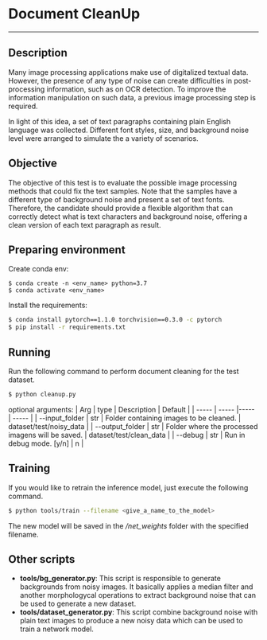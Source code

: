 # Document CleanUp
-----
## Description

Many image processing applications make use of digitalized textual data. However, the presence of any type of noise can create difficulties in post-processing information, such as on OCR detection. To improve the information manipulation on such data, a previous image processing step is required.

In light of this idea, a set of text paragraphs containing plain English language was collected. Different font styles, size, and background noise level were arranged to simulate the a variety of scenarios.

## Objective

The objective of this test is to evaluate the possible image processing methods that could fix the text samples. Note that the samples have a different type of background noise and present a set of text fonts. Therefore, the candidate should provide a flexible algorithm that can correctly detect what is text characters and background noise, offering a clean version of each text paragraph as result.

## Preparing environment

Create conda env:
```
$ conda create -n <env_name> python=3.7
$ conda activate <env_name>
```

Install the requirements:
```bash
$ conda install pytorch==1.1.0 torchvision==0.3.0 -c pytorch
$ pip install -r requirements.txt
```

## Running

Run the following command to perform document cleaning for the test dataset.

```bash
$ python cleanup.py
```

optional arguments:
| Arg | type | Description | Default |
| ----- | ----- |----- | ----- |
| --input_folder | str | Folder containing images to be cleaned. | dataset/test/noisy_data |
| --output_folder | str | Folder where the processed imagens will be saved. | dataset/test/clean_data |
| --debug | str | Run in debug mode. [y/n] | n |

## Training

If you would like to retrain the inference model, just execute the following command.

```bash
$ python tools/train --filename <give_a_name_to_the_model>
```
The new model will be saved in the */net_weights* folder with the specified filename.

## Other scripts
* **tools/bg_generator.py**: This script is responsible to generate backgrounds from noisy images. It basically applies a median filter and another morphologycal operations to extract background noise that can be used to generate a new dataset.
* **tools/dataset_generator.py**: This script combine background noise with plain text images to produce a new noisy data which can be used to train a network model.